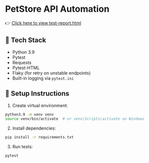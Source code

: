 # PetStore API Automation

👉 [Click here to view test-report.html](https://clashergeek77.github.io/ClasherGeek77/test-report.html)


## 🧪 Tech Stack

- Python 3.9
- Pytest
- Requests
- Pytest-HTML
- Flaky (for retry on unstable endpoints)
- Built-in logging via `pytest.ini`


## 🚀 Setup Instructions

1. Create virtual environment:
```bash
python3.9 -m venv venv
source venv/bin/activate  # or venv\Scripts\activate on Windows
```

2. Install dependencies:

```bash
pip install -r requirements.txt
```

3. Run tests:
```bash
pytest
```
